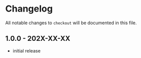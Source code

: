 # Changelog

All notable changes to `checkout` will be documented in this file.

## 1.0.0 - 202X-XX-XX

- initial release
